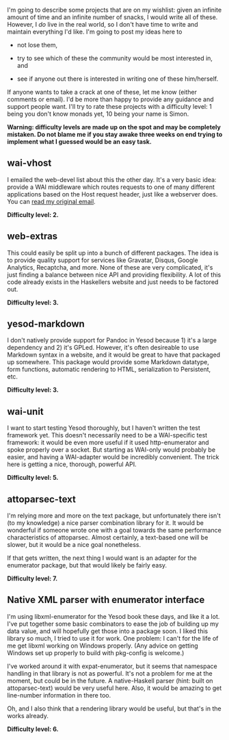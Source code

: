 I'm going to describe some projects that are on my wishlist: given an infinite amount of time and an infinite number of snacks, I would write all of these. However, I *do* live in the real world, so I don't have time to write and maintain everything I'd like. I'm going to post my ideas here to

* not lose them,

* try to see which of these the community would be most interested in, and

* see if anyone out there is interested in writing one of these him/herself.

If anyone wants to take a crack at one of these, let me know (either comments or email). I'd be more than happy to provide any guidance and support people want. I'll try to rate these projects with a difficulty level: 1 being you don't know monads yet, 10 being your name is Simon.

__Warning: difficulty levels are made up on the spot and may be completely mistaken. Do not blame me if you stay awake three weeks on end trying to implement what I guessed would be an easy task.__

## wai-vhost

I emailed the web-devel list about this the other day. It's a very basic idea: provide a WAI middleware which routes requests to one of many different applications based on the Host request header, just like a webserver does. You can [read my original email](http://www.haskell.org/pipermail/web-devel/2010/000541.html).

__Difficulty level: 2.__

## web-extras

This could easily be split up into a bunch of different packages. The idea is to provide quality support for services like Gravatar, Disqus, Google Analytics, Recaptcha, and more. None of these are very complicated, it's just finding a balance between nice API and providing flexibility. A lot of this code already exists in the Haskellers website and just needs to be factored out.

__Difficulty level: 3.__

## yesod-markdown

I don't natively provide support for Pandoc in Yesod because 1) it's a large dependency and 2) it's GPLed. However, it's often desireable to use Markdown syntax in a website, and it would be great to have that packaged up somewhere. This package would provide some Markdown datatype, form functions, automatic rendering to HTML, serialization to Persistent, etc.

__Difficulty level: 3.__

## wai-unit

I want to start testing Yesod thoroughly, but I haven't written the test framework yet. This doesn't necessarily need to be a WAI-specific test framework: it would be even more useful if it used http-enumerator and spoke properly over a socket. But starting as WAI-only would probably be easier, and having a WAI-adapter would be incredibly convenient. The trick here is getting a nice, thorough, powerful API.

__Difficulty level: 5.__

## attoparsec-text

I'm relying more and more on the text package, but unfortunately there isn't (to my knowledge) a nice parser combination library for it. It would be wonderful if someone wrote one with a goal towards the same performance characteristics of attoparsec. Almost certainly, a text-based one will be slower, but it would be a nice goal nonetheless.

If that gets written, the next thing I would want is an adapter for the enumerator package, but that would likely be fairly easy.

__Difficulty level: 7.__

## Native XML parser with enumerator interface

I'm using libxml-enumerator for the Yesod book these days, and like it a lot. I've put together some basic combinators to ease the job of building up my data value, and will hopefully get those into a package soon. I liked this library so much, I tried to use it for work. One problem: I can't for the life of me get libxml working on Windows properly. (Any advice on getting Windows set up properly to build with pkg-config is welcome.)

I've worked around it with expat-enumerator, but it seems that namespace handling in that library is not as powerful. It's not a problem for me at the moment, but could be in the future. A native-Haskell parser (hint: built on attoparsec-text) would be very useful here. Also, it would be amazing to get line-number information in there too.

Oh, and I also think that a rendering library would be useful, but that's in the works already.

__Difficulty level: 6.__
